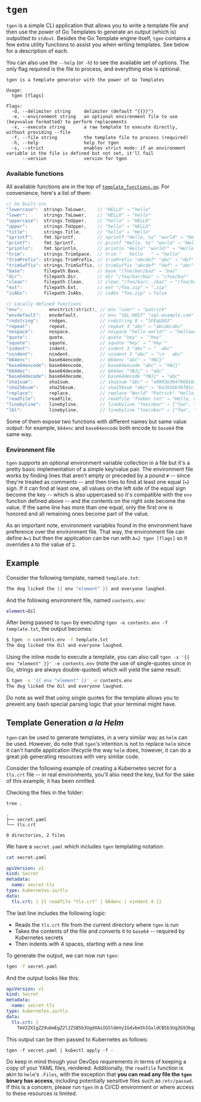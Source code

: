# `tgen`

`tgen` is a simple CLI application that allows you to write a template file and then use the power of Go Templates to generate an output (which is) outputted to `stdout`. Besides the Go Template engine itself, `tgen` contains a few extra utility functions to assist you when writing templates. See below for a description of each.

You can also use the `--help` (or `-h`) to see the available set of options. The only flag required is the file to process, and everything else is optional.

```
tgen is a template generator with the power of Go Templates

Usage:
  tgen [flags]

Flags:
  -d, --delimiter string     delimiter (default "{{}}")
  -e, --environment string   an optional environment file to use (key=value formatted) to perform replacements
  -x, --execute string       a raw template to execute directly, without providing --file
  -f, --file string          the template file to process (required)
  -h, --help                 help for tgen
  -s, --strict               enables strict mode: if an environment variable in the file is defined but not set, it'll fail
      --version              version for tgen
```

### Available functions

All available functions are in the top of [`template_functions.go`](template_functions.go). For convenience, here's a list of them:

```go
// Go built-ins
"lowercase":  strings.ToLower,    // "HELLO" → "hello"
"lower":      strings.ToLower,    // "HELLO" → "hello"
"uppercase":  strings.ToUpper,    // "hello" → "HELLO"
"upper":      strings.ToUpper,    // "hello" → "HELLO"
"title":      strings.Title,      // "hello" → "Hello"
"sprintf":    fmt.Sprintf,        // sprintf "Hello, %s" "world" → "Hello, world"
"printf":     fmt.Sprintf,        // printf "Hello, %s" "world" → "Hello, world"
"println":    fmt.Sprintln,       // println "Hello" "world!" → "Hello world!\n"
"trim":       strings.TrimSpace,  // trim "   hello   " → "hello"
"trimPrefix": strings.TrimPrefix, // trimPrefix "abcdef" "abc" → "def"
"trimSuffix": strings.TrimSuffix, // trimSuffix "abcdef" "def" → "abc"
"base":       filepath.Base,      // base "/foo/bar/baz" → "baz"
"dir":        filepath.Dir,       // dir "/foo/bar/baz" → "/foo/bar"
"clean":      filepath.Clean,     // clean "/foo/bar/../baz" → "/foo/baz"
"ext":        filepath.Ext,       // ext "/foo.zip" → ".zip"
"isAbs":      filepath.IsAbs,     // isAbs "foo.zip" → false

// Locally defined functions
"env":          envstrict(strict), // env "user" → "patrick"
"envdefault":   envdefault,        // env "SQL_HOST" "sql.example.com" → "sql.example.com"
"rndstring":    rndgen,            // rndstring 8 → "lFEqUUOJ"
"repeat":       repeat,            // repeat 3 "abc" → "abcabcabc"
"nospace":      nospace,           // nospace "hello world!" → "helloworld!"
"quote":        quote,             // quote "hey" → `"hey"`
"squote":       squote,            // squote "hey" → "'hey'"
"indent":       indent,            // indent 3 "abc" → "  abc"
"nindent":      nindent,           // nindent 3 "abc" → "\n   abc"
"b64enc":       base64encode,      // b64enc "abc" → "YWJj"
"base64encode": base64encode,      // base64encode "abc" → "YWJj"
"b64dec":       base64decode,      // b64dec "YWJj" → "abc"
"base64decode": base64decode,      // base64decode "YWJj" → "abc"
"sha1sum":      sha1sum,           // sha1sum "abc" → "a9993e364706816aba3e25717850c26c9cd0d89d"
"sha256sum":    sha256sum,         // sha256sum "abc" → "ba7816bf8f01cfea414140de5dae2223b00361a396177a9cb410ff61f20015ad"
"replace":      replace,           // replace "World" "Patrick" "Hello, World!" → "Hello, Patrick!"
"readfile":     readfile,          // readfile "foobar.txt" → "Hello, world!"
"linebyline":   linebyline,        // linebyline "foo\nbar" → ["foo", "bar"]
"lbl":          linebyline,        // linebyline "foo\nbar" → ["foo", "bar"]
```

Some of them expose two functions with different names but same value output: for example, `b64enc` and `base64encode` both encode to `base64` the same way.

### Environment file

`tgen` supports an optional environment variable collection in a file but it's a pretty basic implementation of a simple key/value pair. The environment file works by finding lines that aren't empty or preceded by a pound `#` -- since they're treated as comments -- and then tries to find at least one equal (`=`) sign. If it can find at least one, all values on the left side of the equal sign become the key -- which is also uppercased so it's compatible with the `env` function defined above -- and the contents on the right side become the value. If the same line has more than one equal, only the first one is honored and all remaining ones become part of the value.

As an important note, environment variables found in the environment have preference over the environment file. That way, the environment file can define `A=1` but then the application can be run with `A=2 tgen [flags]` so it overrides `A` to the value of `2`.

## Example

Consider the following template, named `template.txt`:

```go
The dog licked the {{ env "element" }} and everyone laughed.
```

And the following environment file, named `contents.env`:

```bash
element=Oil
```

After being passed to `tgen` by executing `tgen -e contents.env -f template.txt`, the output becomes:

```bash
$ tgen -e contents.env -f template.txt
The dog licked the Oil and everyone laughed.
```

Using the inline mode to execute a template, you can also call `tgen -x '{{ env "element" }}' -e contents.env` (note the use of single-quotes since in Go, strings are always double-quoted) which will yield the same result:

```bash
$ tgen -x '{{ env "element" }}' -e contents.env
The dog licked the Oil and everyone laughed.
```

Do note as well that using single quotes for the template allows you to prevent any bash special parsing logic that your terminal might have.

## Template Generation _a la Helm_

`tgen` can be used to generate templates, in a very similar way as `helm` can be used. However, do note that `tgen`'s intention is not to replace `helm` since it can't handle application lifecycle the way `helm` does, however, it can do a great job generating resources with very similar code.

Consider the following example of creating a Kubernetes secret for a `tls.crt` file -- in real environments, you'll also need the key, but for the sake of this example, it has been omitted.

Checking the files in the folder:

```bash
tree .
```

```text
.
├── secret.yaml
└── tls.crt

0 directories, 2 files
```

We have a `secret.yaml` which includes `tgen` templating notation:

```bash
cat secret.yaml
```

```yaml
apiVersion: v1
kind: Secret
metadata:
  name: secret-tls
type: kubernetes.io/tls
data:
  tls.crt: | {{ readfile "tls.crt" | b64enc | nindent 4 }}
```

The last line includes the following logic:

* Reads the `tls.crt` file from the current directory where `tgen` is run
* Takes the contents of the file and converts it to `base64` -- required by Kubernetes secrets
* Then indents with 4 spaces, starting with a new line

To generate the output, we can now run `tgen`:

```bash
tgen -f secret.yaml
```

And the output looks like this:

```yaml
apiVersion: v1
kind: Secret
metadata:
  name: secret-tls
type: kubernetes.io/tls
data:
  tls.crt: |
    TmV2ZXIgZ29ubmEgZ2l2ZSB5b3UgdXAsIG5ldmVyIGdvbm5hIGxldCB5b3UgZG93bgpOZXZlciBnb25uYSBydW4gYXJvdW5kIGFuZCBkZXNlcnQgeW91Ck5ldmVyIGdvbm5hIG1ha2UgeW91IGNyeSwgbmV2ZXIgZ29ubmEgc2F5IGdvb2RieWUKTmV2ZXIgZ29ubmEgdGVsbCBhIGxpZSBhbmQgaHVydCB5b3UK
```

This output can be then passed to Kubernetes as follows:

```
tgen -f secret.yaml | kubectl apply -f -
```

Do keep in mind though your DevOps requirements in terms of keeping a copy of your YAML files, rendered. Additionally, the `readfile` function is akin to `helm`'s `.Files`, with the exception that **you can read any file the `tgen` binary has access**, including potentially sensitive files such as `/etc/passwd`. If this is a concern, please run `tgen` in a CI/CD environment or where access to these resources is limited.
